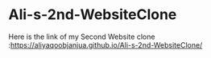 # Ali-s-2nd-WebsiteClone
Here is the link of my Second Website clone :https://aliyaqoobjanjua.github.io/Ali-s-2nd-WebsiteClone/
